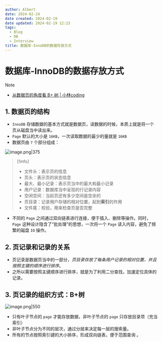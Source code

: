 ```yaml
---
author: Albert
date: 2024-02-24
date created: 2024-02-19
date updated: 2024-02-19 12:23
tags:
  - Blog
  - DB
  - Interview
title: 数据库-InnoDB的数据存放方式
---
```


# 数据库-InnoDB的数据存放方式

> [!note]
>
> - [从数据页的角度看 B+ 树 | 小林coding](https://xiaolincoding.com/mysql/index/page.html#innodb-%E6%98%AF%E5%A6%82%E4%BD%95%E5%AD%98%E5%82%A8%E6%95%B0%E6%8D%AE%E7%9A%84)

## 1. 数据页的结构

- `InnoDB` 存储数据的基本方式就是数据页，读数据的时候，本质上就是将一个页从磁盘当中读出来。
- `Page` 默认的大小是 `16KB`，一次读取数据的最少的量就是 `16KB`
- 数据页由 `7` 个部分组成：

![image.png|375](https://img-20221128.oss-cn-shanghai.aliyuncs.com/img-2023-05/20240219115843.png)

> [!info]
>
> - 文件头：表示页的信息
> - 页头：表示页的状态信息
> - 最大、最小记录：表示页当中的最大和最小记录
> - 用户记录：数据库当中呈现的行记录内容
> - 空闲空间：当前页还有多少空间是空余的
> - 页目录：记录用户存储的相对位置，起到**索引**的作用
> - 文件尾：校验，用来检查页是否完整

- 不同的 `Page` 之间通过双向链表进行连接，便于插入、删除等操作。同时，`Page` 这种设计隐含了“批处理”的思想，一次将一个 `Page` 读入内容，避免了频繁的磁盘 `IO` 操作。

## 2. 页记录和记录的关系

- 页记录是数据页当中的一部分，_页目录存放了每条用户记录的相对位置，并且按照主键的顺序进行排序_。
- 之所以需要按照主键顺序进行排序，就是为了利用二分查找，加速定位具体的记录。

## 3. 页记录的组织方式：B+树

![image.png|550](https://img-20221128.oss-cn-shanghai.aliyuncs.com/img-2023-05/20240219122018.png)

- 只有叶子节点的 `page` 才能存放数据，非叶子节点的 `page` 只存放目录项（充当索引）
- 非叶子节点分为不同的层次，通过分层来决定每一层的搜索量。
- 所有的节点按照索引键的大小排序，形成双向链表，便于范围查询 。
